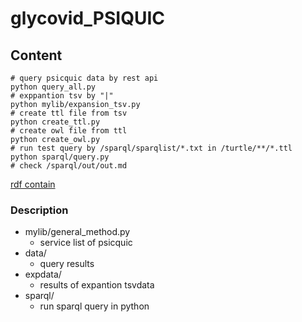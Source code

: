 # glycovid_PSIQUIC

## Content

```
# query psicquic data by rest api
python query_all.py
# exppantion tsv by "|"
python mylib/expansion_tsv.py
# create ttl file from tsv
python create_ttl.py
# create owl file from ttl
python create_owl.py
# run test query by /sparql/sparqlist/*.txt in /turtle/**/*.ttl
python sparql/query.py
# check /sparql/out/out.md
```

[rdf contain](https://github.com/arakkkkk/glycovid_PSIQUIC/blob/main/sparql/out/out.md)<br>

### Description

- mylib/general_method.py
  - service list of psicquic
- data/
  - query results
- expdata/
  - results of expantion tsvdata
- sparql/
  - run sparql query in python
